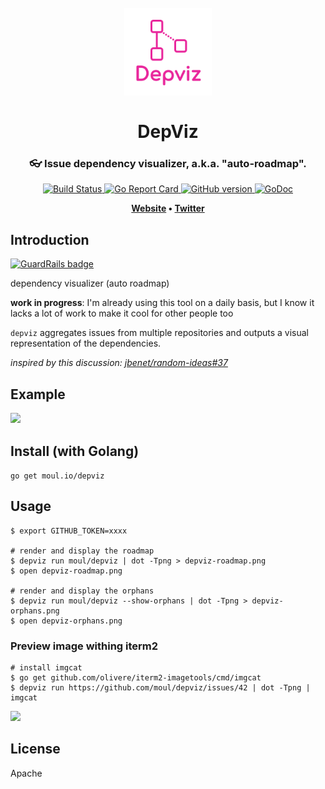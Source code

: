 <h1 align="center">
  <br>
  <img src="https://raw.githubusercontent.com/moul/depviz/master/assets/depviz.svg?sanitize=true" alt="depviz" height="140px">
  <br>
  <br>
  DepViz
  <br>
</h1>

<h3 align="center">👓 Issue dependency visualizer, a.k.a. "auto-roadmap".</h3>

<p align="center">
  <a href="https://circleci.com/gh/moul/depviz">
    <img src="https://circleci.com/gh/moul/depviz.svg?style=shield"
         alt="Build Status">
  </a>
  <a href="https://goreportcard.com/report/moul.io/depviz">
    <img src="https://goreportcard.com/badge/moul.io/depviz"
         alt="Go Report Card">
  </a>
  <a href="https://github.com/moul/depviz/releases">
    <img src="https://badge.fury.io/gh/moul%2Fdepviz.svg"
         alt="GitHub version">
  </a>
  <a href="https://godoc.org/moul.io/depviz">
    <img src="https://godoc.org/moul.io/depviz?status.svg"
         alt="GoDoc">
  </a>
</p>

<p align="center"><b>
    <a href="https://moul.io/depviz">Website</a> •
    <a href="https://twitter.com/moul">Twitter</a>
</b></p>

## Introduction

[![GuardRails badge](https://badges.production.guardrails.io/moul/depviz.svg)](https://www.guardrails.io)

dependency visualizer (auto roadmap)

**work in progress**: I'm already using this tool on a daily basis, but I know it lacks a lot of work to make it cool for other people too

`depviz` aggregates issues from multiple repositories and outputs a visual representation of the dependencies.

_inspired by this discussion: [jbenet/random-ideas#37](https://github.com/jbenet/random-ideas/issues/37)_

## Example

![](https://raw.githubusercontent.com/moul/depviz/master/examples/depviz/depviz.svg?sanitize=true)

## Install (with Golang)

`go get moul.io/depviz`

## Usage

```console
$ export GITHUB_TOKEN=xxxx

# render and display the roadmap
$ depviz run moul/depviz | dot -Tpng > depviz-roadmap.png
$ open depviz-roadmap.png

# render and display the orphans
$ depviz run moul/depviz --show-orphans | dot -Tpng > depviz-orphans.png
$ open depviz-orphans.png
```

### Preview image withing iterm2

```console
# install imgcat
$ go get github.com/olivere/iterm2-imagetools/cmd/imgcat
$ depviz run https://github.com/moul/depviz/issues/42 | dot -Tpng | imgcat
```

![](https://raw.githubusercontent.com/moul/depviz/master/examples/imgcat.png)

## License

Apache
